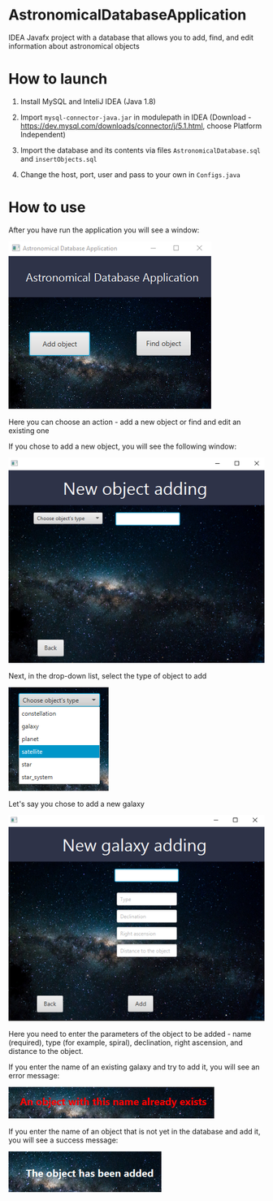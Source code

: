 # AstronomicalDatabaseApplication
IDEA Javafx project with a database that allows you to add, find, and edit information about astronomical objects

# How to launch
1. Install MySQL and InteliJ IDEA (Java 1.8)

2. Import `mysql-connector-java.jar` in modulepath in IDEA (Download - https://dev.mysql.com/downloads/connector/j/5.1.html, choose Platform Independent)

3. Import the database and its contents via files `AstronomicalDatabase.sql` and `insertObjects.sql`
4. Change the host, port, user and pass to your own in `Configs.java`

# How to use

After you have run the application you will see a window:

![Image alt](https://github.com/r0mbeg/AstronomicalDatabaseApplication/blob/main/images/pic1.png)

Here you can choose an action - add a new object or find and edit an existing one

If you chose to add a new object, you will see the following window:


![Image alt](https://github.com/r0mbeg/AstronomicalDatabaseApplication/blob/main/images/pic2.png)

Next, in the drop-down list, select the type of object to add

![Image alt](https://github.com/r0mbeg/AstronomicalDatabaseApplication/blob/main/images/pic3.png)

Let's say you chose to add a new galaxy

![Image alt](https://github.com/r0mbeg/AstronomicalDatabaseApplication/blob/main/images/pic4.png)

Here you need to enter the parameters of the object to be added - name (required), type (for example, spiral), declination, right ascension, and distance to the object.

If you enter the name of an existing galaxy and try to add it, you will see an error message:

![Image alt](https://github.com/r0mbeg/AstronomicalDatabaseApplication/blob/main/images/pic5a.png)

If you enter the name of an object that is not yet in the database and add it, you will see a success message:

![Image alt](https://github.com/r0mbeg/AstronomicalDatabaseApplication/blob/main/images/pic6.png)

